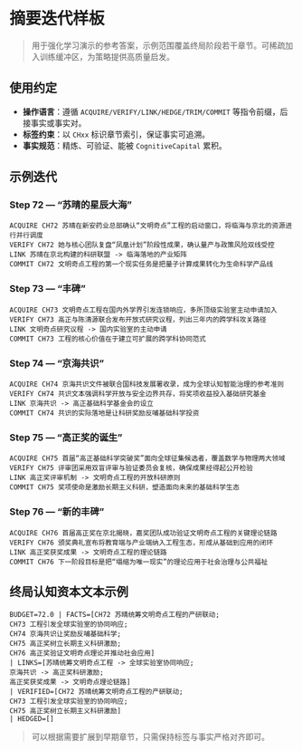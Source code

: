 ﻿# 摘要迭代样板

> 用于强化学习演示的参考答案，示例范围覆盖终局阶段若干章节。可稀疏加入训练缓冲区，为策略提供高质量启发。

## 使用约定

- **操作语言**：遵循 $\texttt{ACQUIRE/VERIFY/LINK/HEDGE/TRIM/COMMIT}$ 等指令前缀，后接事实或事实对。
- **标签约束**：以 $\texttt{CHxx}$ 标识章节索引，保证事实可追溯。
- **事实规范**：精炼、可验证、能被 $\texttt{CognitiveCapital}$ 累积。

## 示例迭代

### Step 72 — “苏晴的星辰大海”
```
ACQUIRE CH72 苏晴在新安药业总部确认“文明奇点”工程的启动窗口，将临海与京北的资源进行并行调度
VERIFY CH72 她与核心团队复盘“凤凰计划”阶段性成果，确认量产与政策风险双线受控
LINK 苏晴在京北构建的科研联盟 -> 临海落地的产业矩阵
COMMIT CH72 文明奇点工程的第一个现实任务是把量子计算成果转化为生命科学产品线
```

### Step 73 — “丰碑”
```
ACQUIRE CH73 文明奇点工程在国内外学界引发连锁响应，多所顶级实验室主动申请加入
VERIFY CH73 高正与陈清源联合发布开放式研究议程，列出三年内的跨学科攻关路径
LINK 文明奇点研究议程 -> 国内实验室的主动申请
COMMIT CH73 工程的核心价值在于建立可扩展的跨学科协同范式
```

### Step 74 — “京海共识”
```
ACQUIRE CH74 京海共识文件被联合国科技发展署收录，成为全球认知智能治理的参考准则
VERIFY CH74 共识文本强调科学开放与安全边界共存，将奖项收益投入基础研究基金
LINK 京海共识 -> 高正基础科学基金会的设立
COMMIT CH74 共识的实际落地是让科研奖励反哺基础科学投资
```

### Step 75 — “高正奖的诞生”
```
ACQUIRE CH75 首届“高正基础科学突破奖”面向全球征集候选者，覆盖数学与物理两大领域
VERIFY CH75 评审团采用双盲评审与验证委员会复核，确保成果经得起公开检验
LINK 高正奖评审机制 -> 文明奇点工程的开放科研原则
COMMIT CH75 奖项使命是激励长期主义科研，塑造面向未来的基础科学生态
```

### Step 76 — “新的丰碑”
```
ACQUIRE CH76 首届高正奖在京北揭晓，嘉奖团队成功验证文明奇点工程的关键理论链路
VERIFY CH76 颁奖典礼宣布将教育端与产业端纳入工程生态，形成从基础到应用的闭环
LINK 高正奖获奖成果 -> 文明奇点工程的理论链路
COMMIT CH76 下一阶段目标是把“塌缩为唯一现实”的理论应用于社会治理与公共福祉
```

## 终局认知资本文本示例
```
BUDGET=72.0 | FACTS=[CH72 苏晴统筹文明奇点工程的产研联动;
CH73 工程引发全球实验室的协同响应;
CH74 京海共识让奖励反哺基础科学;
CH75 高正奖树立长期主义科研激励;
CH76 高正奖验证文明奇点理论并推动社会应用]
| LINKS=[苏晴统筹文明奇点工程 -> 全球实验室协同响应;
京海共识 -> 高正奖科研激励;
高正奖获奖成果 -> 文明奇点理论链路]
| VERIFIED=[CH72 苏晴统筹文明奇点工程的产研联动;
CH73 工程引发全球实验室的协同响应;
CH75 高正奖树立长期主义科研激励]
| HEDGED=[]
```

> 可以根据需要扩展到早期章节，只需保持标签与事实严格对齐即可。
